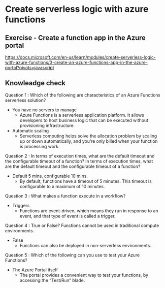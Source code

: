 # Create serverless logic with azure functions

## Exercise - Create a function app in the Azure portal

https://docs.microsoft.com/en-us/learn/modules/create-serverless-logic-with-azure-functions/3-create-an-azure-functions-app-in-the-azure-portal?pivots=javascript

## Knowleadge check

Question 1 : Which of the following are characteristics of an Azure Functions serverless solution?

- You have no servers to manage
  - Azure Functions is a serverless application platform. It allows developers to host business logic that can be executed without provisioning infrastructure.
- Automatic scaling
  - Serverless computing helps solve the allocation problem by scaling up or down automatically, and you're only billed when your function is processing work.

Question 2 : In terms of execution times, what are the default timeout and the configurable timeout of a function?
In terms of execution times, what are the default timeout and the configurable timeout of a function?

- Default 5 mins, configurable 10 mins.
  - By default, functions have a timeout of 5 minutes. This timeout is configurable to a maximum of 10 minutes.

Question 3 : What makes a function execute in a workflow?

- Triggers
  - Functions are event-driven, which means they run in response to an event, and that type of event is called a trigger.

Question 4 : True or False? Functions cannot be used in traditional compute environments.

- False
  - Functions can also be deployed in non-serverless environments.

Question 5 : Which of the following can you use to test your Azure Functions?

- The Azure Portal itself
  - The portal provides a convenient way to test your functions, by accessing the “Test/Run” blade.
